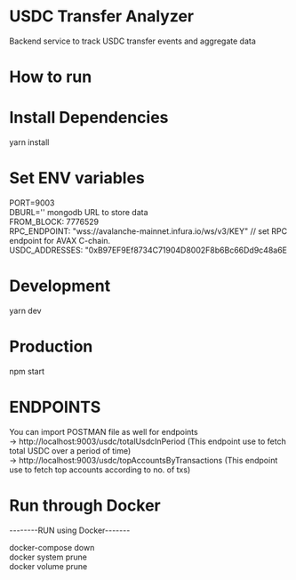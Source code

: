 # USDC Transfer Analyzer
Backend service to track USDC transfer events and aggregate data

# How to run

# Install Dependencies
yarn install

# Set ENV variables
PORT=9003 <br />
DBURL='' mongodb URL to store data <br />
FROM_BLOCK: 7776529 <br />
RPC_ENDPOINT: "wss://avalanche-mainnet.infura.io/ws/v3/KEY" // set RPC endpoint for AVAX C-chain. <br />
USDC_ADDRESSES: "0xB97EF9Ef8734C71904D8002F8b6Bc66Dd9c48a6E <br />

# Development
yarn dev

# Production
npm start

# ENDPOINTS
You can import POSTMAN file as well for endpoints<br />
-> http://localhost:9003/usdc/totalUsdcInPeriod  (This endpoint use to fetch total USDC over a period of time)<br />
-> http://localhost:9003/usdc/topAccountsByTransactions (This endpoint use to fetch top accounts according to no. of txs)

# Run through Docker
--------RUN using Docker-------

docker-compose down<br />
docker system prune<br />
docker volume prune<br />
